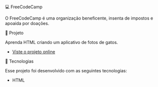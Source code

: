 💻 FreeCodeCamp

O FreeCodeCamp é uma organização beneficente, insenta de impostos e apoaida por doações.

🔖 Projeto

Aprenda HTML criando um aplicativo de fotos de gatos.
- [Viste o projeto online](https://www.freecodecamp.org/learn/2022/responsive-web-design/learn-html-by-building-a-cat-photo-app/step-69)

🚀 Tecnologias

Esse projeto foi desenvolvido com as seguintes tecnologias:

- HTML

